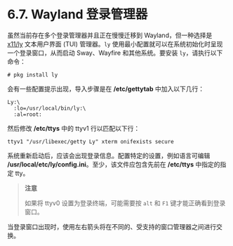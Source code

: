 # 6.7. Wayland 登录管理器

虽然当前存在多个登录管理器并且正在慢慢迁移到 Wayland，但一种选择是 [x11/ly](https://cgit.freebsd.org/ports/tree/x11/ly/pkg-descr) 文本用户界面 (TUI) 管理器。`ly` 使用最小配置就可以在系统初始化时呈现一个登录窗口，从而启动 Sway、Wayfire 和其他系统。要安装 `ly`，请执行以下命令：

```shell-session
# pkg install ly
```

会有一些配置提示出现，导入步骤是在 **/etc/gettytab** 中加入以下几行：

```shell-session
Ly:\
  :lo=/usr/local/bin/ly:\
  :al=root:
```

然后修改 **/etc/ttys** 中的 ttyv1 行以匹配以下行：

```shell-session
ttyv1 "/usr/libexec/getty Ly" xterm onifexists secure
```

系统重新启动后，应该会出现登录信息。配置特定的设置，例如语言可编辑 **/usr/local/etc/ly/config.ini**。至少，该文件应包含先前在 **/etc/ttys** 中指定的指定 tty。

> **注意**
>
> 如果将 ttyv0 设置为登录终端，可能需要按 `alt` 和 `F1` 键才能正确看到登录窗口。

当登录窗口出现时，使用左右箭头将在不同的、受支持的窗口管理器之间进行交换。
